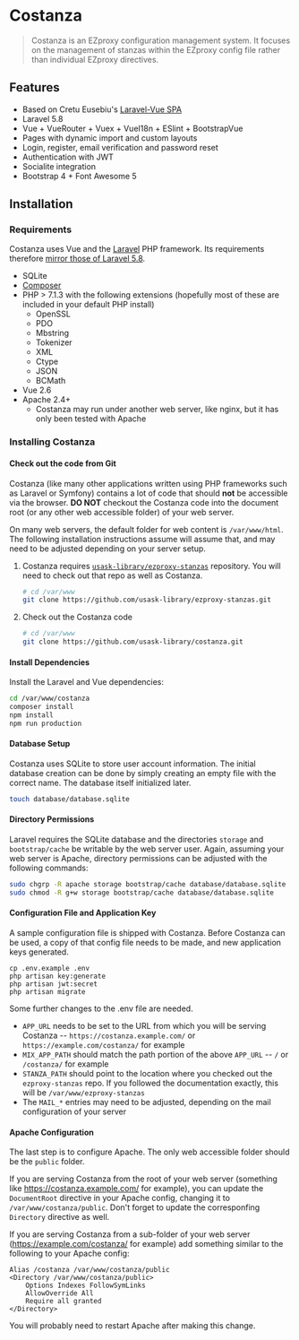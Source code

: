 # Costanza 

> Costanza is an EZproxy configuration management system. It focuses on the management of stanzas within the EZproxy config file rather than individual EZproxy directives.

## Features
- Based on Cretu Eusebiu's [Laravel-Vue SPA](https://github.com/cretueusebiu/laravel-vue-spa)  
- Laravel 5.8 
- Vue + VueRouter + Vuex + VueI18n + ESlint + BootstrapVue
- Pages with dynamic import and custom layouts
- Login, register, email verification and password reset
- Authentication with JWT
- Socialite integration
- Bootstrap 4 + Font Awesome 5

## Installation

### Requirements

Costanza uses Vue and the [Laravel](https://laravel.com/) PHP framework.
Its requirements therefore [mirror those of Laravel 5.8](https://laravel.com/docs/5.7/#installation).

- SQLite
- [Composer](https://getcomposer.org/)
- PHP > 7.1.3 with the following extensions (hopefully most of these are included in your default PHP install)
  - OpenSSL
  - PDO
  - Mbstring
  - Tokenizer
  - XML
  - Ctype
  - JSON
  - BCMath
- Vue 2.6
- Apache 2.4+
  - Costanza may run under another web server, like nginx, but it has only been tested with Apache

### Installing Costanza

#### Check out the code from Git

Costanza (like many other applications written using PHP frameworks such as Laravel or Symfony) contains a lot of
code that should **not** be accessible via the browser. **DO NOT** checkout the Costanza code into the document root
(or any other web accessible folder) of your web server.
   
On many web servers, the default folder for web content is `/var/www/html`.  The following installation instructions
assume will assume that, and may need to be adjusted depending on your server setup.

1. Costanza requires [`usask-library/ezproxy-stanzas`](https://github.com/usask-library/ezproxy-stanzas) repository.
   You will need to check out that repo as well as Costanza.
   ```bash
   # cd /var/www
   git clone https://github.com/usask-library/ezproxy-stanzas.git
   ```

1. Check out the Costanza code
   ```bash
   # cd /var/www
   git clone https://github.com/usask-library/costanza.git
   ```

#### Install Dependencies

Install the Laravel and Vue dependencies:

```bash
cd /var/www/costanza
composer install
npm install
npm run production
```

#### Database Setup

Costanza uses SQLite to store user account information.  The initial database creation can be done
by simply creating an empty file with the correct name.  The database itself initialized later.

```bash
touch database/database.sqlite
```

#### Directory Permissions

Laravel requires the SQLite database and the directories `storage` and `bootstrap/cache` be writable
by the web server user.  Again, assuming your web server is Apache, directory permissions can be
adjusted with the following commands:

```bash
sudo chgrp -R apache storage bootstrap/cache database/database.sqlite
sudo chmod -R g+w storage bootstrap/cache database/database.sqlite 
```

#### Configuration File and Application Key

A sample configuration file is shipped with Costanza.  Before Costanza can be used, a copy of that
config file needs to be made, and new application keys generated.

```
cp .env.example .env
php artisan key:generate
php artisan jwt:secret
php artisan migrate
```

Some further changes to the .env file are needed.

- `APP_URL` needs to be set to the URL from which you will be serving Costanza --
  `https://costanza.example.com/` or `https://example.com/costanza/` for example
- `MIX_APP_PATH` should match the path portion of the above `APP_URL` -- `/` or `/costanza/` for example
- `STANZA_PATH` should point to the location where you checked out the `ezproxy-stanzas` repo.  If you
  followed the documentation exactly, this will be `/var/www/ezproxy-stanzas`
- The `MAIL_*` entries may need to be adjusted, depending on the mail configuration of your server   

#### Apache Configuration

The last step is to configure Apache.  The only web accessible folder should be the `public` folder.

If you are serving Costanza from the root of your web server (something like https://costanza.example.com/ for example),
you can update the `DocumentRoot` directive in your Apache config, changing it to `/var/www/costanza/public`.
Don't forget to update the corresponfing `Directory` directive as well.

If you are serving Costanza from a sub-folder of your web server (https://example.com/costanza/ for example) add
something similar to the following to your Apache config:

```apacheconfig
Alias /costanza /var/www/costanza/public
<Directory /var/www/costanza/public>
    Options Indexes FollowSymLinks
    AllowOverride All
    Require all granted
</Directory>
```

You will probably need to restart Apache after making this change.
